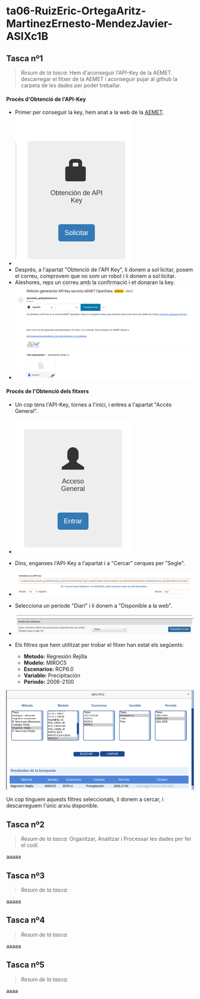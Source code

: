 # ta06-RuizEric-OrtegaAritz-MartinezErnesto-MendezJavier-ASIXc1B


## Tasca nº1
> _Resum de la tasca:_ Hem d'aconseguir l'API-Key de la AEMET. descarregar el fitxer de la AEMET i aconseguir pujar al github la carpeta de les dades per poder treballar.


#### Procés d'Obtenció de l'API-Key
- Primer per conseguir la key, hem anat a la web de la [AEMET](https://opendata.aemet.es/centrodedescargas/inicio).
- ![](./assets/img/APIKEY1.png)
- Després, a l'apartat "Obtenció de l'API Key", li donem a sol·licitar, posem el correu, comprovem que no som un robot i li donem a sol·licitar.
- Aleshores, reps un correu amb la confirmació i et donaran la key.
- ![](./assets/img/APIKEY2.png)


#### Procés de l'Obtenció dels fitxers
- Un cop tens l'API-Key, tornes a l'inici, i entres a l'apartat "Accés General".
- ![](./assets/img/METEO1.png)
- Dins, enganxes l'API-Key a l'apartat i a "Cercar" cerques per "Segle".
- ![](./assets/img/METEO2.png)
- Selecciona un període "Diari" i li donem a "Disponible a la web".
- ![](./assets/img/METEO3.png)
- Els filtres que hem utilitzat per trobar el fitxer han estat els següents:

  - **Metodo:** Regresión Rejilla
  - **Modelo:** MIROC5
  - **Escenarios:** RCP6.0
  - **Variable:** Precipitación
  - **Periodo:** 2006-2100

![](./assets/img/METEO4.png)



Un cop tinguem aquests filtres seleccionats, li donem a cercar, i descarreguem l'únic arxiu disponible.



## Tasca nº2
> _Resum de la tasca:_ Organitzar, Analitzar i Processar les dades per fer el codi.

aaaaa
## Tasca nº3
> _Resum de la tasca:_

aaaaa
## Tasca nº4
> _Resum de la tasca:_

aaaaa
## Tasca nº5
> _Resum de la tasca:_


aaaa
